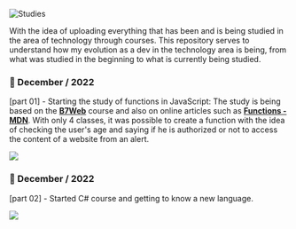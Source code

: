 ![Studies](https://user-images.githubusercontent.com/110639073/205704119-afaf9ec1-b1bb-4813-b247-43bc2a0d4937.png)





With the idea of uploading everything that has been and is being studied in the area of technology through courses. This repository serves to understand how my evolution as a dev in the technology area is being, from what was studied in the beginning to what is currently being studied.

<h3> 🎄 December / 2022 </h3>
<p>
    [part 01] - Starting the study of functions in JavaScript: The study is being based on the  <strong><a href="https://b7web.com.br/fullstack/?gclid=Cj0KCQiAyracBhDoARIsACGFcS6ACDVC2k4qzBPYzjvhViz62Qo7-vzirjREgoxLDCDUm9S-Ce6TBjcaAn5UEALw_wcB&ref=I24108426I">B7Web</a></strong> course and also on online articles such as <strong> <a href="https://developer.mozilla.org/en-US/docs/Web/JavaScript/Guide/Functions">Functions - MDN</a></strong>.
    With only 4 classes, it was possible to create a function with the idea of ​​checking the user's age and saying if he is authorized or not to access the content of a website from an alert.
</p>

<img src="https://user-images.githubusercontent.com/110639073/205706281-eb9ae5b9-9b46-4444-bf8c-2bc603dc8df7.gif"/>

<h3> 🎄 December / 2022 </h3>
<p>
    [part 02] - Started C# course and getting to know a new language.
</p>

<img src="https://user-images.githubusercontent.com/110639073/206600571-c1470cf4-1a2d-41ef-90d9-a7df9a1e636b.gif"/>
